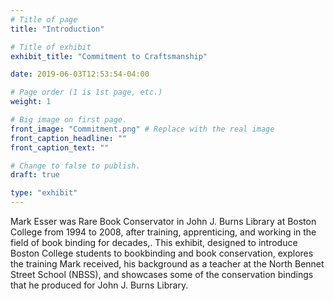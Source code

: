 ```yaml
---
# Title of page
title: "Introduction"

# Title of exhibit
exhibit_title: "Commitment to Craftsmanship"

date: 2019-06-03T12:53:54-04:00

# Page order (1 is 1st page, etc.)
weight: 1 

# Big image on first page.
front_image: "Commitment.png" # Replace with the real image
front_caption_headline: ""
front_caption_text: ""

# Change to false to publish.
draft: true

type: "exhibit"
---
```


Mark Esser was Rare Book Conservator in John J. Burns Library at Boston College from 1994 to 2008, after training, apprenticing, and working in the field of book binding for decades,. This exhibit, designed to introduce Boston College students to bookbinding and book conservation, explores the training Mark received, his background as a teacher at the North Bennet Street School (NBSS), and showcases some of the conservation bindings that he produced for John J. Burns Library.
